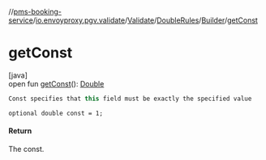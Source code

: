 //[pms-booking-service](../../../../../index.md)/[io.envoyproxy.pgv.validate](../../../index.md)/[Validate](../../index.md)/[DoubleRules](../index.md)/[Builder](index.md)/[getConst](get-const.md)

# getConst

[java]\
open fun [getConst](get-const.md)(): [Double](https://kotlinlang.org/api/core/kotlin-stdlib/kotlin/-double/index.html)

```kotlin
Const specifies that this field must be exactly the specified value

```
`optional double const = 1;`

#### Return

The const.